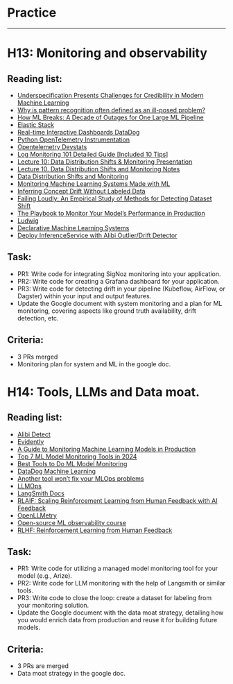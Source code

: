 # Practice 

*** 


# H13: Monitoring and observability

## Reading list: 

- [Underspecification Presents Challenges for Credibility in Modern Machine Learning](https://arxiv.org/abs/2011.03395)
- [Why is pattern recognition often defined as an ill-posed problem?](https://stats.stackexchange.com/questions/433692/why-is-pattern-recognition-often-defined-as-an-ill-posed-problem)
- [How ML Breaks: A Decade of Outages for One Large ML Pipeline](https://www.usenix.org/conference/opml20/presentation/papasian)
- [Elastic Stack](https://www.elastic.co/elastic-stack)
- [Real-time Interactive Dashboards DataDog](https://www.datadoghq.com/product/platform/dashboards/)
- [Python OpenTelemetry Instrumentation](https://signoz.io/docs/instrumentation/python/)
- [Opentelemetry Devstats](https://opentelemetry.devstats.cncf.io/d/4/company-statistics-by-repository-group?orgId=1)
- [Log Monitoring 101 Detailed Guide [Included 10 Tips]](https://signoz.io/blog/log-monitoring/)
- [Lecture 10: Data Distribution Shifts & Monitoring Presentation](https://docs.google.com/presentation/d/1tuCIbk9Pye-RK1xqiiZXPzT8lIgDUL6CqBkFSYZXkbY/edit#slide=id.p)
- [Lecture 10. Data Distribution Shifts and Monitoring Notes](https://docs.google.com/document/d/14uX2m9q7BUn_mgnM3h6if-s-r0MZrvDb-ZHNjgA1Uyo/edit#heading=h.sqk67ofnp3ir)
- [Data Distribution Shifts and Monitoring](https://huyenchip.com/2022/02/07/data-distribution-shifts-and-monitoring.html)
- [Monitoring Machine Learning Systems Made with ML](https://madewithml.com/courses/mlops/monitoring/)
- [Inferring Concept Drift Without Labeled Data](https://concept-drift.fastforwardlabs.com/)
- [Failing Loudly: An Empirical Study of Methods for Detecting Dataset Shift](https://arxiv.org/abs/1810.11953)
- [The Playbook to Monitor Your Model’s Performance in Production](https://towardsdatascience.com/the-playbook-to-monitor-your-models-performance-in-production-ec06c1cc3245)
- [Ludwig](https://ludwig.ai/latest/)
- [Declarative Machine Learning Systems](https://arxiv.org/pdf/2107.08148.pdf)
- [Deploy InferenceService with Alibi Outlier/Drift Detector](https://kserve.github.io/website/0.10/modelserving/detect/alibi_detect/alibi_detect/)

## Task:



- PR1: Write code for integrating SigNoz monitoring into your application.
- PR2: Write code for creating a Grafana dashboard for your application.
- PR3: Write code for detecting drift in your pipeline (Kubeflow, AirFlow, or Dagster) within your input and output features.
- Update the Google document with system monitoring and a plan for ML monitoring, covering aspects like ground truth availability, drift detection, etc.

## Criteria: 

- 3 PRs merged 
- Monitoring plan for system and ML in the google doc.

# H14: Tools, LLMs and Data moat.

## Reading list:


- [Alibi Detect](https://github.com/SeldonIO/alibi-detect)
- [Evidently](https://github.com/evidentlyai/evidently)
- [A Guide to Monitoring Machine Learning Models in Production](https://developer.nvidia.com/blog/a-guide-to-monitoring-machine-learning-models-in-production/)
- [Top 7 ML Model Monitoring Tools in 2024](https://www.qwak.com/post/top-ml-model-monitoring-tools)
- [Best Tools to Do ML Model Monitoring](https://neptune.ai/blog/ml-model-monitoring-best-tools)
- [DataDog Machine Learning](https://www.datadoghq.com/solutions/machine-learning/)
- [Another tool won’t fix your MLOps problems](https://dshersh.medium.com/too-many-mlops-tools-c590430ba81b)
- [LLMOps](https://fullstackdeeplearning.com/llm-bootcamp/spring-2023/llmops/)
- [LangSmith Docs](https://www.langchain.com/langsmith)
- [RLAIF: Scaling Reinforcement Learning from Human Feedback with AI Feedback](https://arxiv.org/abs/2309.00267)
- [OpenLLMetry](https://github.com/traceloop/openllmetry?tab=readme-ov-file)
- [Open-source ML observability course](https://github.com/evidentlyai/ml_observability_course)
- [RLHF: Reinforcement Learning from Human Feedback](https://huyenchip.com/2023/05/02/rlhf.html)


## Task:

- PR1: Write code for utilizing a managed model monitoring tool for your model (e.g., Arize).
- PR2: Write code for LLM monitoring with the help of Langsmith or similar tools.
- PR3: Write code to close the loop: create a dataset for labeling from your monitoring solution.
- Update the Google document with the data moat strategy, detailing how you would enrich data from production and reuse it for building future models.


## Criteria:


- 3 PRs are merged 
- Data moat strategy in the google doc.
